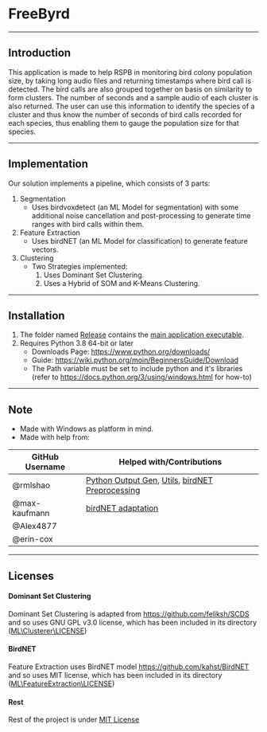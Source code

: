 # FreeByrd
---
## Introduction
This application is made to help RSPB in monitoring bird colony population size, by taking long audio files and returning timestamps where bird call is detected. The bird calls are also grouped together on basis on similarity to form clusters. The number of seconds and a sample audio of each cluster is also returned. The user can use this information to identify the species of a cluster and thus know the number of seconds of bird calls recorded for each species, thus enabling them to gauge the population size for that species.

---
## Implementation
Our solution implements a pipeline, which consists of 3 parts:
1. Segmentation
    * Uses birdvoxdetect (an ML Model for segmentation) with some additional noise cancellation and post-processing to generate time ranges with bird calls within them. 
1. Feature Extraction
    * Uses birdNET (an ML Model for classification) to generate feature vectors.
1. Clustering
    * Two Strategies implemented:
        1. Uses Dominant Set Clustering.
        1. Uses a Hybrid of SOM and K-Means Clustering.

---
## Installation
1. The folder named [Release](./Release) contains the [main application executable](./Release/freebyrd.exe).
1. Requires Python 3.8 64-bit or later
    * Downloads Page: https://www.python.org/downloads/
    * Guide: https://wiki.python.org/moin/BeginnersGuide/Download
    * The Path variable must be set to include python and it's libraries
     (refer to https://docs.python.org/3/using/windows.html for how-to)

---
## Note
* Made with Windows as platform in mind.
* Made with help from:

|GitHub Username|Helped with/Contributions|
|---------------|-----------------------|
|@rmlshao|[Python Output Gen](./ML/output.py), [Utils](./ML/Utils), [birdNET Preprocessing](./ML/FeatureExtraction/birdNET_preprocess.py) |
|@max-kaufmann|[birdNET adaptation](./ML/FeatureExtraction)|
|@Alex4877||
|@erin-cox||

---
## Licenses
#### Dominant Set Clustering
Dominant Set Clustering is adapted from https://github.com/feliksh/SCDS
and so uses GNU GPL v3.0 license, which has been included in its directory
([ML\Clusterer\LICENSE](./ML/Clusterer/LICENSE))
#### BirdNET
Feature Extraction uses BirdNET model https://github.com/kahst/BirdNET
and so uses MIT license, which has been included in its directory
([ML\FeatureExtraction\LICENSE](./ML/FeatureExtraction/LICENSE))
#### Rest
Rest of the project is under [MIT License](./LICENSE)